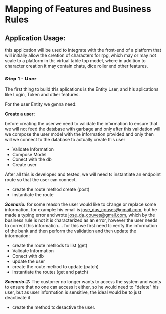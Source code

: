# Mapping of Features and Business Rules

## Application Usage:

this application will be used to integrate with the front-end of a platform that will initially allow the creation of characters for rpg, which may or may not scale to a platform in the virtual table top model, where in addition to character creation it may contain chats, dice roller and other features.

### Step 1 - User 

The first thing to build this aplications is the Entity User, and his aplications like Login, Token and other features.

For the user Entity we gonna need:

**Create a user:**

before creating the user we need to validate the information to ensure that we will not feed the database with garbage and only after this validation will we compose the user model with the information provided and only then will we connect to the database to actually create this user

* Validate Information
* Compose Model
* Conect with the db
* Create user

After all this is developed and tested, we will need to instantiate an endpoint route so that the user can connect.

* create the route method create (post)
* instantiate the route

***Scenario:*** for some reason the user would like to change or replace some information, for example: his email is jose_das_couves@gmail.com, but he made a typing error and wrote jose_da_couves@gmail.com, which by the business rule is not it is characterized as an error, however the user needs to correct this information.... for this we first need to verify the information of the bank and then perform the validation and then update the information:

* create the route methods to list (get) 
* Validate Information
* Conect with db
* update the user
* create the route method to update (patch)
* instantiate the routes (get and patch) 

***Scenario-2:*** The customer no longer wants to access the system and wants to ensure that no one can access it either, so he would need to "delete" his user, but as user information is sensitive, the ideal would be to just deactivate it

* create the method to desactive the user.

